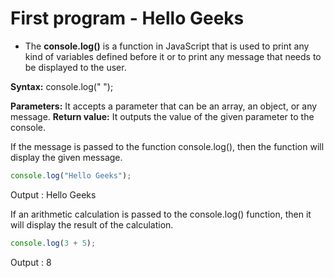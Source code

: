 # First program - Hello Geeks

- The **console.log()** is a function in JavaScript that is used to print any kind of variables defined before it or to print any message that needs to be displayed to the user.

**Syntax:** console.log(" ");

**Parameters:** It accepts a parameter that can be an array, an object, or any message.
**Return value:** It outputs the value of the given parameter to the console.

If the message is passed to the function console.log(), then the function will display the given message.

```js
console.log("Hello Geeks");
```

Output :
Hello Geeks

If an arithmetic calculation is passed to the console.log() function, then it will display the result of the calculation.

```js
console.log(3 + 5);
```

Output :
8
